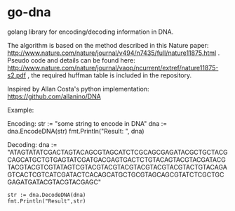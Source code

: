 go-dna
======

golang library for encoding/decoding information in DNA.

The algorithm is based on the method described in this Nature paper: http://www.nature.com/nature/journal/v494/n7435/full/nature11875.html . Pseudo code and details can be found here: http://www.nature.com/nature/journal/vaop/ncurrent/extref/nature11875-s2.pdf , the required huffman table is included in the repository.

Inspired by Allan Costa's python implementation: https://github.com/allanino/DNA

Example:

Encoding:
	str := "some string to encode in DNA"
	dna := dna.EncodeDNA(str)
	fmt.Println("Result: ", dna)

Decoding:
	dna := "ATAGTATATCGACTAGTACAGCGTAGCATCTCGCAGCGAGATACGCTGCTACGCAGCATGCTGTGAGTATCGATGACGAGTGACTCTGTACAGTACGTACGATACGTACGTACGTCGTATAGTCGTACGTACGTACGTACGTACGTACGTACTGTACAGAGTCACTCGTCATCGATACTCACAGCATGCTGCGTAGCAGCGTATCTCGCTGCGAGATGATACGTACGTACGAGC"

	str := dna.DecodeDNA(dna)
	fmt.Println("Result",str)